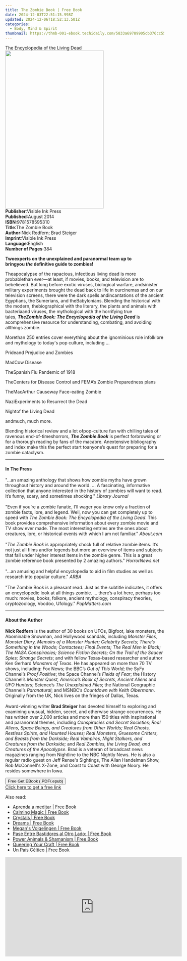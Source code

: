 ```yaml
---
title: The Zombie Book | Free Book
date: 2024-12-03T22:51:15.998Z
updated: 2024-12-06T18:52:13.501Z
categories:
  - Body, Mind & Spirit
thumbnail: https://thmb-001-ebook.techidaily.com/5833a69789905cb376cc554449af2c2cccab5f13a72b44e0fa2d67b457f150f1.jpg
---
```

<main id="book-container">
  <div class="flex flex-col">
    <div class="book-brief flex-1 py-6 px-4 sm:p-6 md:py-10 md:px-8">
      <!-- brief-->
      <div class="book-brief-main">The Encyclopedia of the Living Dead</div>
    </div>
    <div
      class="book-meta-info flex-1 grid gap-4 col-start-1 col-end-3 row-start-1 sm:mb-6 sm:grid-cols-4 lg:gap-6 lg:col-start-2 lg:row-end-6 lg:row-span-6 lg:mb-0"
    >
      <div
        class="book-meta-info-left place-content-center mt-4 p-4 text-sm leading-6 col-start-2 col-span-2 dark:text-slate-400"
      >
        <img
          class="w-full h-500 object-cover rounded-lg sm:h-255 sm:col-span-2 lg:col-span-full"
          src="https://img-001-ebook.techidaily.com/cc561ede1757f07ae5d007ade954ee08dfafaff913e078e92caed5bddf6ab842.jpg"
          alt=""
          width="312"
          height="500"
        />
      </div>
      <div
        class="book-meta-info-right mt-2 col-start-1 row-start-2 col-span-3 self-center"
      >
        <!-- meta data  -->
        <div class="flex flex-col px-4 md:px-8">
          <div class="flex-1">
            <strong>Publisher</strong>:<span class="px-2"
              >Visible Ink Press</span
            >
          </div>
          <div class="flex-1">
            <strong>Published</strong>:<span class="px-2">August 2014</span>
          </div>
          <div class="flex-1">
            <strong>ISBN</strong>:<span class="px-2">9781578595310</span>
          </div>
          <div class="flex-1">
            <strong>Title</strong>:<span class="px-2">The Zombie Book</span>
          </div>
          <div class="flex-1">
            <strong>Author</strong>:<span class="px-2"
              >Nick Redfern; Brad Steiger</span
            >
          </div>
          <div class="flex-1">
            <strong>Imprint</strong>:<span class="px-2">Visible Ink Press</span>
          </div>
          <div class="flex-1">
            <strong>Language</strong>:<span class="px-2">English</span>
          </div>
          <div class="flex-1">
            <strong>Number of Pages</strong>:<span class="px-2">384</span>
          </div>
        </div>
      </div>
    </div>
    <div class="book-description flex-1 py-6 px-4 sm:p-6 md:py-10 md:px-8">
      <div class="book-description-main">
        <div accordion-content="" id="description">
          <p align="left">
            <b
              >Twoexperts on the unexplained and paranormal team up to
              bringyou&nbsp;<i>the</i>&nbsp;definitive guide to zombies!</b
            >
          </p>
          <p align="left">
            Theapocalypse of the rapacious, infectious living dead is more
            probablethan ever—at least, if movies, books, and television are to
            bebelieved. But long before exotic viruses, biological warfare,
            andsinister military experiments brought the dead back to life in
            ourcinemas and on our television screens, there were the dark spells
            andincantations of the ancient Egyptians, the Sumerians, and
            theBabylonians. Blending the historical with the modern,
            thebiographical with the literary, the plants and animals with
            bacteriaand viruses, the mythological with the horrifying true
            tales,&nbsp;<i
              ><b>TheZombie Book: The Encyclopedia of the Living Dead</b></i
            >&nbsp;is acomprehensive resource for understanding, combating, and
            avoiding allthings zombie.
          </p>
          <p align="left">
            Morethan 250 entries cover everything about the ignominious role
            infolklore and mythology to today's pop culture, including …
          </p>
          <p>Prideand Prejudice and Zombies</p>
          <p>MadCow Disease</p>
          <p>TheSpanish Flu Pandemic of 1918</p>
          <p>
            TheCenters for Disease Control and FEMA’s Zombie Preparedness plans
          </p>
          <p>TheMacArthur Causeway Face-eating Zombie</p>
          <p>NaziExperiments to Resurrect the Dead</p>
          <p>Nightof the Living Dead</p>
          <p>andmuch, much more.</p>
          <p>
            Blending historical review and a lot ofpop-culture fun with chilling
            tales of ravenous end-of-timeshorrors,&nbsp;<i
              ><b>The Zombie Book</b></i
            >&nbsp;is perfect forbrowsing or for a thorough reading by fans of
            the macabre. Anextensive bibliography and index make this the
            perfect start toanyone’s quest for preparing for a zombie cataclysm.
          </p>
        </div>
        <div class="accordion-fader"></div>
      </div>
    </div>
    <div class="book-excerpts flex-1 py-6 px-4 sm:p-6 md:py-10 md:px-8">
      <!-- excerpts-->
      <div class="book-excerpts-main">
        <hr />
        <h4 class="placeholder placeholder-heading">
          <span>In The Press</span>
        </h4>
        <p>
          "...an amazing anthology that shows how zombie myths have grown
          throughout history and around the world. ... A fascinating,
          informative collection that anyone interested in the history of
          zombies will want to read. It’s funny, scary, and sometimes shocking."
          <i>Library Journal</i><br /><br />"Even if you’re a zombie fanatic,
          I’ll wager you know only a fraction of zombie facts, lore, and legend.
          Well, now you can get completely up to speed with
          <i>The Zombie Book: The Encyclopedia of the Living Dead</i>. This book
          provides comprehensive information about every zombie movie and TV
          show ever made. The most interesting entries are the ones about
          creatures, lore, or historical events with which I am not familiar."
          <i>About.com</i><br /><br />"<i>The Zombie Book</i> is appropriately
          chock full of relative zombie items. It’s not just all films and/or
          legends but more an overview of items and subjects that fall under
          higher interest items in the zombie genre. This is a great zombie
          reference book presented by 2 amazing authors." <i>HorrorNews.net</i
          ><br /><br />"...an amusing and helpful encyclopedia to aid in film
          studies as well as research into popular culture." <i>ARBA</i
          ><br /><br />"The Zombie Book is a pleasant read. Just as the subtitle
          indicates, it offers an encyclopedic look at all things zombie. ...
          there’s a lot here, perhaps too much: movies, books, folkore, ancient
          mythology, conspiracy theories, cryptozoology, Voodoo, Ufology."
          <i>PopMatters.com</i>
        </p>
      </div>
    </div>
    <div class="book-about-author flex-1 py-6 px-4 sm:p-6 md:py-10 md:px-8">
      <!-- about author-->
      <div class="book-main-author-main">
        <hr />
        <h4 class="placeholder placeholder-heading">
          <span>About the Author</span>
        </h4>
        <p>
          <b>Nick Redfern</b> is the author of 30 books on UFOs, Bigfoot, lake
          monsters, the Abominable Snowman, and Hollywood scandals, including
          <i
            >Monster Files, Monster Diary, Memoirs of a Monster Hunter;
            Celebrity Secrets; There’s Something in the Woods; Contactees; Final
            Events; The Real Men in Black; The NASA Conspiracies; Science
            Fiction Secrets; On the Trail of the Saucer Spies; Strange
            Secrets</i
          >; and with fellow Texas-based researcher and author Ken Gerhard
          <i>Monsters of Texas</i>. He has appeared on more than 70 TV shows,
          including: Fox News; the BBC’s <i>Out of This World</i>; the SyFy
          Channel’s <i>Proof Positive</i>; the Space Channel’s
          <i>Fields of Fear</i>; the History Channel’s
          <i>Monster Quest, America’s Book of Secrets, Ancient Aliens</i> and
          <i>UFO Hunters</i>; Science’s <i>The Unexplained Files</i>; the
          National Geographic Channel’s <i>Paranatural</i>; and MSNBC’s
          <i>Countdown with Keith Olbermann</i>. Originally from the UK, Nick
          lives on the fringes of Dallas, Texas.<br /><br />Award-winning writer
          <b>Brad Steiger</b> has devoted himself to exploring and examining
          unusual, hidden, secret, and otherwise strange occurrences. He has
          written over 2,000 articles and more than 150 titles with
          inspirational and paranormal themes, including
          <i
            >Conspiracies and Secret Societies; Real Aliens, Space Beings, and
            Creatures from Other Worlds; Real Ghosts, Restless Spirits, and
            Haunted Houses; Real Monsters, Gruesome Critters, and Beasts from
            the Darkside; Real Vampires, Night Stalkers, and Creatures from the
            Darkside;</i
          >
          and
          <i>Real Zombies, the Living Dead, and Creatures of the Apocalypse</i>.
          Brad is a veteran of broadcast news magazines ranging from Nightline
          to the NBC Nightly News. He is also a regular radio guest on Jeff
          Rense's Sightings, The Allan Handelman Show, Rob McConnell's X-Zone,
          and Coast to Coast with George Noory. He resides somewhere in Iowa.
        </p>
      </div>
    </div>
    <div class="book-free-get flex-1 py-6 px-4 sm:p-6 md:py-10 md:px-8">
      <button
        id="btn-free-get"
        class="bg-blue-500 hover:bg-blue-700 text-white font-bold py-2 px-4 rounded"
      >
        Free Get EBook (.PDF/.epub)
      </button>
      <div id="countdown-display" class="px-2 text-lg mt-2"></div>
      <a
        id="free-link"
        class="hidden bg-blue-500 hover:bg-blue-700 text-white font-bold py-2 px-4 rounded"
        href="https://www.ebooks.com/en-us/book/96489615/the-zombie-book/nick-redfern/"
        target="_blank"
        >Click here to get a free link</a
      >
    </div>
    <script>
      let countdownTime = 0;
      let countdownInterval = null;
      document
        .getElementById('btn-free-get')
        .addEventListener('click', startCountdown);
      function startCountdown() {
        countdownTime = new Date().getTime() + 60000 * 3;
        countdownInterval = setInterval(updateCountdown, 1000);
        document.getElementById('btn-free-get').disabled = true;
        document
          .getElementById('btn-free-get')
          .classList.add('bg-gray-500', 'cursor-not-allowed');
      }
      function updateCountdown() {
        let currentTime = new Date().getTime();
        let timeLeft = countdownTime - currentTime;
        let secondsLeft = Math.floor(timeLeft / 1000);
        document.getElementById('countdown-display').innerHTML =
          `Remaining time: ${secondsLeft} seconds.`;
        if (secondsLeft <= 0) {
          clearInterval(countdownInterval);
          document.getElementById('btn-free-get').classList.add('hidden');
          document.getElementById('free-link').classList.remove('hidden');
          document.getElementById('countdown-display').innerHTML = '';
        }
      }
    </script>
  </div>
</main>

<ins class="adsbygoogle"
      style="display:block"
      data-ad-client="ca-pub-7571918770474297"
      data-ad-slot="8358498916"
      data-ad-format="auto"
      data-full-width-responsive="true"></ins>
    

<span class="atpl-alsoreadstyle">Also read:</span>
<div><ul>
<li><a href="https://novels-ebooks.techidaily.com/209920108-9781071518304-aprenda-a-meditar/"><u>Aprenda a meditar | Free Book</u></a></li>
<li><a href="https://novels-ebooks.techidaily.com/209919313-9780762470471-calming-magic/"><u>Calming Magic | Free Book</u></a></li>
<li><a href="https://novels-ebooks.techidaily.com/209919345-9780762498703-crystals/"><u>Crystals | Free Book</u></a></li>
<li><a href="https://novels-ebooks.techidaily.com/209919326-9780762498734-dreams/"><u>Dreams | Free Book</u></a></li>
<li><a href="https://novels-ebooks.techidaily.com/209920173-9781071521342-megans-volgelingen/"><u>Megan's Volgelingen | Free Book</u></a></li>
<li><a href="https://novels-ebooks.techidaily.com/209920109-9781071516669-pase-entre-bastidores-al-otro-lado/"><u>Pase Entre Bastidores al Otro Lado: | Free Book</u></a></li>
<li><a href="https://novels-ebooks.techidaily.com/209920129-9781071508442-power-animals-shamanism/"><u>Power Animals & Shamanism | Free Book</u></a></li>
<li><a href="https://novels-ebooks.techidaily.com/209919166-9781633411951-queering-your-craft/"><u>Queering Your Craft | Free Book</u></a></li>
<li><a href="https://novels-ebooks.techidaily.com/209920075-9781071516508-un-pais-celtico/"><u>Un País Céltico | Free Book</u></a></li>
</ul></div>

<!-- affiliate ads begin -->
<iframe width="560" height="315" src="https://www.youtube.com/embed/yDuvbv0QOYI?si=byottcEM_Rrvi4EL" title="YouTube video player" frameborder="0" allow="accelerometer; autoplay; clipboard-write; encrypted-media; gyroscope; picture-in-picture; web-share" referrerpolicy="strict-origin-when-cross-origin" allowfullscreen></iframe>
<!-- affiliate ads end -->

